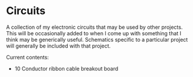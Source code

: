 # Circuits
A collection of my electronic circuits that may be used by other projects.  This will be
occasionally added to when I come up with something that I think may be generically useful.
Schematics specific to a particular project will generally be included with that project.

Current contents:
* 10 Conductor ribbon cable breakout board

